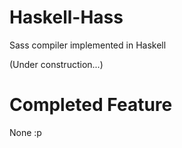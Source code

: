 Haskell-Hass
============

Sass compiler implemented in Haskell

(Under construction...)

# Completed Feature

None :p
